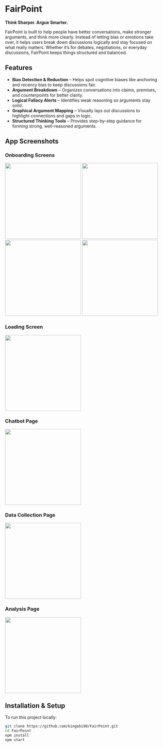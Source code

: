 # FairPoint  
**Think Sharper. Argue Smarter.**  

FairPoint is built to help people have better conversations, make stronger arguments, and think more clearly. Instead of letting bias or emotions take over, it helps users break down discussions logically and stay focused on what really matters. Whether it’s for debates, negotiations, or everyday discussions, FairPoint keeps things structured and balanced.  

## Features  
- **Bias Detection & Reduction** – Helps spot cognitive biases like anchoring and recency bias to keep discussions fair.  
- **Argument Breakdown** – Organizes conversations into claims, premises, and counterpoints for better clarity.  
- **Logical Fallacy Alerts** – Identifies weak reasoning so arguments stay solid.  
- **Graphical Argument Mapping** – Visually lays out discussions to highlight connections and gaps in logic.  
- **Structured Thinking Tools** – Provides step-by-step guidance for forming strong, well-reasoned arguments.  

## App Screenshots  

### Onboarding Screens  
<img src="https://raw.githubusercontent.com/kingobi90/FairPoint/main/Onboarding%201.png" width="250">  
<img src="https://raw.githubusercontent.com/kingobi90/FairPoint/main/Onboarding%202.png" width="250">  
<img src="https://raw.githubusercontent.com/kingobi90/FairPoint/main/Onboarding%203.png" width="250">  
<img src="https://raw.githubusercontent.com/kingobi90/FairPoint/main/Onboarding%204.png" width="250">  

### Loading Screen  
<img src="https://raw.githubusercontent.com/kingobi90/FairPoint/main/Load@2x.png" width="250">  

### Chatbot Page  
<img src="https://raw.githubusercontent.com/kingobi90/FairPoint/main/chatting%20bot%20page.png" width="250">  

### Data Collection Page  
<img src="https://raw.githubusercontent.com/kingobi90/FairPoint/main/data%20collection.png" width="250">  

### Analysis Page  
<img src="https://raw.githubusercontent.com/kingobi90/FairPoint/main/analysis%20page.png" width="250">  

## Installation & Setup  
To run this project locally:  

```bash
git clone https://github.com/kingobi90/FairPoint.git
cd FairPoint
npm install
npm start
